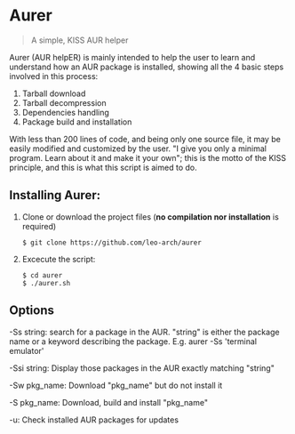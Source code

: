 # Aurer
> A simple, KISS AUR helper

Aurer (AUR helpER) is mainly intended to help the user to learn and understand how an AUR package is installed, showing all the 4 basic steps involved in this process: 
1) Tarball download
2) Tarball decompression
3) Dependencies handling
4) Package build and installation

With less than 200 lines of code, and being only one source file, it may be easily modified and customized by the user. "I give you only a minimal program. Learn about it and make it your own"; this is the motto of the KISS principle, and this is what this script
is aimed to do.

## Installing Aurer:

1. Clone or download the project files (**no compilation nor installation** is required)

       $ git clone https://github.com/leo-arch/aurer

2. Excecute the script:
    
       $ cd aurer
       $ ./aurer.sh

## Options

-Ss string: search for a package in the AUR. "string" is either the package name or a keyword describing the package. E.g. aurer      -Ss 'terminal emulator'

-Ssi string: Display those packages in the AUR exactly matching "string"

-Sw pkg_name: Download "pkg_name" but do not install it

-S pkg_name: Download, build and install "pkg_name"

-u: Check installed AUR packages for updates
